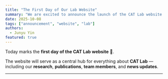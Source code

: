 ```yaml
---
title: "The First Day of Our Lab Website"
summary: "We are excited to announce the launch of the CAT Lab website — a new platform to share our research, people, and updates with the world."
date: 2025-10-08
tags: ["announcement", "website", "lab"]
authors:
  - Junyu Yin
featured: true
---
```


Today marks the **first day of the CAT Lab website** 🎉.  

The website will serve as a central hub for everything about **CAT Lab** — including our **research**, **publications**, **team members**, and **news updates**.

---
